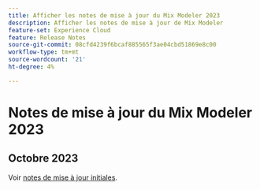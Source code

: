 ```yaml
---
title: Afficher les notes de mise à jour du Mix Modeler 2023
description: Afficher les notes de mise à jour de Mix Modeler
feature-set: Experience Cloud
feature: Release Notes
source-git-commit: 08cfd4239f6bcaf885565f3ae04cbd51869e8c00
workflow-type: tm+mt
source-wordcount: '21'
ht-degree: 4%

---
```


# Notes de mise à jour du Mix Modeler 2023

## Octobre 2023

Voir [notes de mise à jour initiales](latest.md).

